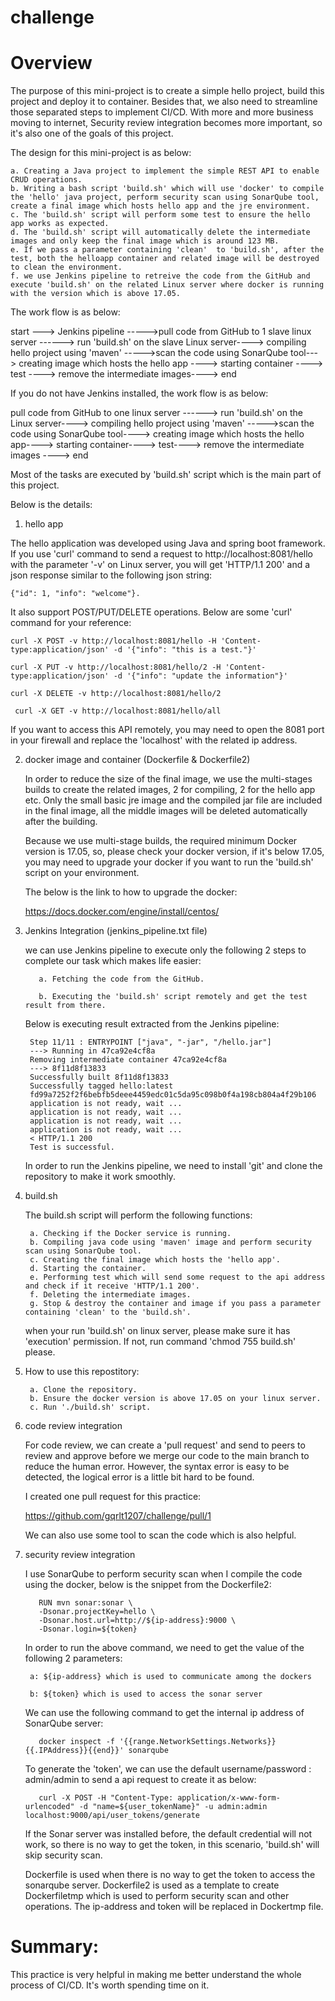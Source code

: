 # challenge

# Overview

  The purpose of this mini-project is to create a simple hello project, build this project and deploy it to container. Besides that, we also need to streamline those separated steps to implement CI/CD. With more and more business moving to internet, Security review integration becomes more important, so it's also one of the goals of this project.
  
  The design for this mini-project is as below:
  
    a. Creating a Java project to implement the simple REST API to enable CRUD operations.
    b. Writing a bash script 'build.sh' which will use 'docker' to compile the 'hello' java project, perform security scan using SonarQube tool, create a final image which hosts hello app and the jre environment.
    c. The 'build.sh' script will perform some test to ensure the hello app works as expected.
    d. The 'build.sh' script will automatically delete the intermediate images and only keep the final image which is around 123 MB.
    e. If we pass a parameter containing 'clean'  to 'build.sh', after the test, both the helloapp container and related image will be destroyed to clean the environment.
    f. we use Jenkins pipeline to retreive the code from the GitHub and execute 'build.sh' on the related Linux server where docker is running with the version which is above 17.05.
    
 The work flow is as below:
 
 start ---> Jenkins pipeline ----->pull code from GitHub to 1 slave linux server ------> run 'build.sh' on the slave Linux server----> compiling hello project using 'maven' 
 ----->scan the code using SonarQube tool---> creating image which hosts the hello app ----> starting container ----> test ----> remove the intermediate images----> end
 
 If you do not have Jenkins installed, the work flow is as below:
 
 pull code from GitHub to one linux server ------> run 'build.sh' on the Linux server----> compiling hello project using 'maven'
 ----->scan the code using SonarQube tool----> creating image which hosts the hello app----> starting container----> test----> remove the intermediate images
 ----> end
 
 Most of the tasks are executed by 'build.sh' script which is the main part of this project.
    
Below is the details:


1. hello app
  
  The hello application was developed using Java and spring boot framework. If you use 'curl' command to send a request to http://localhost:8081/hello with the parameter '-v' on Linux server, you will get 'HTTP/1.1 200' and a json response similar to the following json string:
  
    {"id": 1, "info": "welcome"}.
  
  It also support POST/PUT/DELETE operations. Below are some 'curl' command for your reference:
        
    curl -X POST -v http://localhost:8081/hello -H 'Content-type:application/json' -d '{"info": "this is a test."}' 
     
    curl -X PUT -v http://localhost:8081/hello/2 -H 'Content-type:application/json' -d '{"info": "update the information"}'
     
    curl -X DELETE -v http://localhost:8081/hello/2
     
     curl -X GET -v http://localhost:8081/hello/all
     
  If you want to access this API remotely, you may need to open the 8081 port in your firewall and replace the 'localhost' with the related ip address.
     
2. docker image and container (Dockerfile & Dockerfile2)

   In order to reduce the size of the final image, we use the multi-stages builds to create the related images, 2 for compiling, 2 for the hello app etc.
   Only the small basic jre image and the compiled jar file are included in the final image,  all the middle images will be deleted automatically after the building.
   
   Because we use multi-stage builds, the required minimum Docker version is 17.05, so, please check your docker version, if it's below 17.05, you may need to upgrade your docker if you want to run the 'build.sh' script on your environment.
   
   The below is the link to how to upgrade the docker:
   
   https://docs.docker.com/engine/install/centos/
   
   
3. Jenkins Integration (jenkins_pipeline.txt file)

   we can use Jenkins pipeline to execute only the following 2 steps to complete our task which makes life easier:
   
          a. Fetching the code from the GitHub.
      
          b. Executing the 'build.sh' script remotely and get the test result from there.
    
    Below is executing result extracted from the Jenkins pipeline:
        
        Step 11/11 : ENTRYPOINT ["java", "-jar", "/hello.jar"]
        ---> Running in 47ca92e4cf8a
        Removing intermediate container 47ca92e4cf8a
        ---> 8f11d8f13833
        Successfully built 8f11d8f13833
        Successfully tagged hello:latest
        fd99a7252f2f6bebfb5deee4459edc01c5da95c098b0f4a198cb804a4f29b106
        application is not ready, wait ...
        application is not ready, wait ...
        application is not ready, wait ...
        application is not ready, wait ...
        < HTTP/1.1 200 
        Test is successful.
   
   In order to run the Jenkins pipeline, we need to install 'git' and clone the repository to make it work smoothly.
   
4. build.sh 

   The build.sh script will perform the following functions:
   
        a. Checking if the Docker service is running.
        b. Compiling java code using 'maven' image and perform security scan using SonarQube tool.
        c. Creating the final image which hosts the 'hello app'.
        d. Starting the container.
        e. Performing test which will send some request to the api address and check if it receive 'HTTP/1.1 200'.
        f. Deleting the intermediate images.
        g. Stop & destroy the container and image if you pass a parameter containing 'clean' to the 'build.sh'.
   
   when your run 'build.sh' on linux server, please make sure it has 'execution' permission. If not, run command 'chmod 755 build.sh' please.
   
5. How to use this repostitory:

  	    a. Clone the repository.
        b. Ensure the docker version is above 17.05 on your linux server.
        c. Run './build.sh' script.
  
  
6. code review integration

    For code review, we can create a 'pull request' and send to peers to review and approve before we merge our code to the main branch to reduce the human error.
    However, the syntax error is easy to be detected, the logical error is a little bit hard to be found.
    
    I created one pull request for this practice:
    
    https://github.com/gqrlt1207/challenge/pull/1
    
    We can also use some tool to scan the code which is also helpful.

7. security review integration

    I use SonarQube to perform security scan when I compile the code using the docker, below is the snippet from the Dockerfile2:
    
          RUN mvn sonar:sonar \
          -Dsonar.projectKey=hello \
          -Dsonar.host.url=http://${ip-address}:9000 \
          -Dsonar.login=${token}
      
   In order to run the above command, we need to get the value of the following 2 parameters: 
   
        a: ${ip-address} which is used to communicate among the dockers
    
        b: ${token} which is used to access the sonar server
    
   We can use the following command to get the internal ip address of SonarQube server:
   
          docker inspect -f '{{range.NetworkSettings.Networks}}{{.IPAddress}}{{end}}' sonarqube
   
   To generate the 'token', we can use the default username/password  : admin/admin to send a api request to create it as below:
    
          curl -X POST -H "Content-Type: application/x-www-form-urlencoded" -d "name=${user_tokenName}" -u admin:admin localhost:9000/api/user_tokens/generate
      
   If the Sonar server was installed before, the default credential will not work, so there is no way to get the token, in this scenario, 'build.sh' will skip security scan.
   
   Dockerfile is used when there is no way to get the token to access the sonarqube server. Dockerfile2 is used as a template to create Dockerfiletmp which is used to perform security scan and other operations. The ip-address and token will be replaced in Dockertmp file.
   
  # Summary:
  
   This practice is very helpful in making me better understand the whole process of CI/CD. It's worth spending time on it. 
   
   
   
   
      
  
   
   
